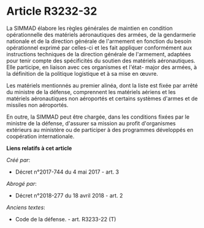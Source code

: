 # Article R3232-32

La SIMMAD élabore les règles générales de maintien en condition opérationnelle des matériels aéronautiques des armées, de la
gendarmerie nationale et de la direction générale de l'armement en fonction du besoin opérationnel exprimé par celles-ci et
les fait appliquer conformément aux instructions techniques de la direction générale de l'armement, adaptées pour tenir
compte des spécificités du soutien des matériels aéronautiques. Elle participe, en liaison avec ces organismes et l'état-
major des armées, à la définition de la politique logistique et à sa mise en œuvre. 

Les matériels mentionnés au premier alinéa, dont la liste est fixée par arrêté du ministre de la défense, comprennent les
matériels aériens et les matériels aéronautiques non aéroportés et certains systèmes d'armes et de missiles non aéroportés. 

En outre, la SIMMAD peut être chargée, dans les conditions fixées par le ministre de la défense, d'assurer sa mission au
profit d'organismes extérieurs au ministère ou de participer à des programmes développés en coopération internationale.

**Liens relatifs à cet article**

_Créé par_:

  - Décret n°2017-744 du 4 mai 2017 - art. 3

_Abrogé par_:

  - Décret n°2018-277 du 18 avril 2018 - art. 2

_Anciens textes_:

  - Code de la défense. - art. R3233-22 (T)
